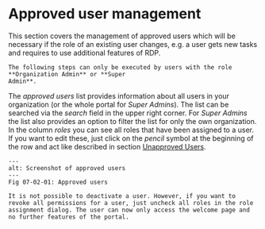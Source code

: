 # Approved user management

This section covers the management of approved users which will be necessary if the role of an
existing user changes, e.g. a user gets new tasks and requires to use additional features of
RDP.

```{important}
The following steps can only be executed by users with the role **Organization Admin** or **Super
Admin**.
```

The *approved users* list provides information about all users in your organization (or the whole portal for *Super Admins*). The list can be searched via the *search* field in the upper right corner. For *Super Admins* the list also provides an option to filter the list for only the own organization. In the column *roles* you can see all roles that have been assigned to a user. If you want to edit these, just click on the *pencil* symbol at the beginning of the row and act like described in section [Unapproved Users](../01_unapproved_users/01_unapproved_users.md).

```{figure} images/user_management_approve_users.png
---
alt: Screenshot of approved users
---
Fig 07-02-01: Approved users
```

```{important}
It is not possible to deactivate a user. However, if you want to revoke all permissions for a user, just uncheck all roles in the role assignment dialog. The user can now only access the welcome page and no further features of the portal.
```

